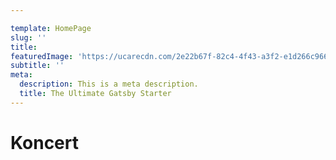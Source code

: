 ```yaml
---

template: HomePage
slug: ''
title: 
featuredImage: 'https://ucarecdn.com/2e22b67f-82c4-4f43-a3f2-e1d266c9663d/'
subtitle: ''
meta:
  description: This is a meta description.
  title: The Ultimate Gatsby Starter
---
```



# Koncert 

